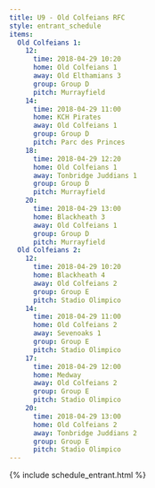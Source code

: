 ```yaml
---
title: U9 - Old Colfeians RFC
style: entrant_schedule
items:
  Old Colfeians 1:
    12:
      time: 2018-04-29 10:20
      home: Old Colfeians 1
      away: Old Elthamians 3
      group: Group D
      pitch: Murrayfield
    14:
      time: 2018-04-29 11:00
      home: KCH Pirates
      away: Old Colfeians 1
      group: Group D
      pitch: Parc des Princes
    18:
      time: 2018-04-29 12:20
      home: Old Colfeians 1
      away: Tonbridge Juddians 1
      group: Group D
      pitch: Murrayfield
    20:
      time: 2018-04-29 13:00
      home: Blackheath 3
      away: Old Colfeians 1
      group: Group D
      pitch: Murrayfield
  Old Colfeians 2:
    12:
      time: 2018-04-29 10:20
      home: Blackheath 4
      away: Old Colfeians 2
      group: Group E
      pitch: Stadio Olimpico
    14:
      time: 2018-04-29 11:00
      home: Old Colfeians 2
      away: Sevenoaks 1
      group: Group E
      pitch: Stadio Olimpico
    17:
      time: 2018-04-29 12:00
      home: Medway
      away: Old Colfeians 2
      group: Group E
      pitch: Stadio Olimpico
    20:
      time: 2018-04-29 13:00
      home: Old Colfeians 2
      away: Tonbridge Juddians 2
      group: Group E
      pitch: Stadio Olimpico
---
```


{% include schedule_entrant.html %}
